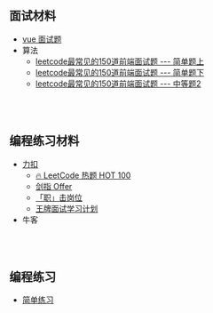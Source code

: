 ## 面试材料
- [vue 面试题](./doc/vue.md)
- 算法
  - [leetcode最常见的150道前端面试题 --- 简单题上](https://juejin.cn/post/6987320619394138148)
  - [leetcode最常见的150道前端面试题 --- 简单题下](https://juejin.cn/post/6989031479753834504)
  - [leetcode最常见的150道前端面试题 --- 中等题2](https://juejin.cn/post/6992775762491211783)

<br>
<br>

## 编程练习材料
- [力扣](https://leetcode.cn/problemset/all/)
  - [🔥 LeetCode 热题 HOT 100](https://leetcode.cn/problem-list/2cktkvj/?page=1)
  - [剑指 Offer](https://leetcode.cn/problem-list/xb9nqhhg/)
  - [「职」击岗位](https://leetcode.cn/study-plan/zhijigangwei/)
  - [王牌面试学习计划](https://leetcode.cn/study-plan/leetcode_75/)
- 牛客

<br>
<br>

## 编程练习
- [简单练习](./src/simple/simple-1.md)
